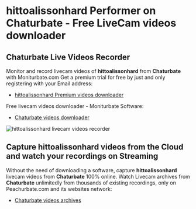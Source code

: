 # hittoalissonhard Performer on Chaturbate - Free LiveCam videos downloader

## Chaturbate Live Videos Recorder

Monitor and record livecam videos of **hittoalissonhard** from **Chaturbate** with Moniturbate.com
Get a premium trial for free by just and only registering with your Email address:
* [hittoalissonhard Premium videos downloader](https://moniturbate.com/request-demo-licence-key.html)

Free livecam videos downloader - Moniturbate Software:
* [Chaturbate videos downloader](https://moniturbate.com/moniturbate-download-software.html)

![hittoalissonhard livecam videos recorder](https://peachurnet.com/templates/moniturbate-software.png)


## Capture hittoalissonhard videos from the Cloud and watch your recordings on Streaming

Without the need of downloading a software, capture **hittoalissonhard** livecam videos from **Chaturbate** 100% online.
Watch Livecam archives from **Chaturbate** unlimitedly from thousands of existing recordings, only on Peachurbate.com and its websites network:
* [Chaturbate videos archives](https://peachurnet.com/)